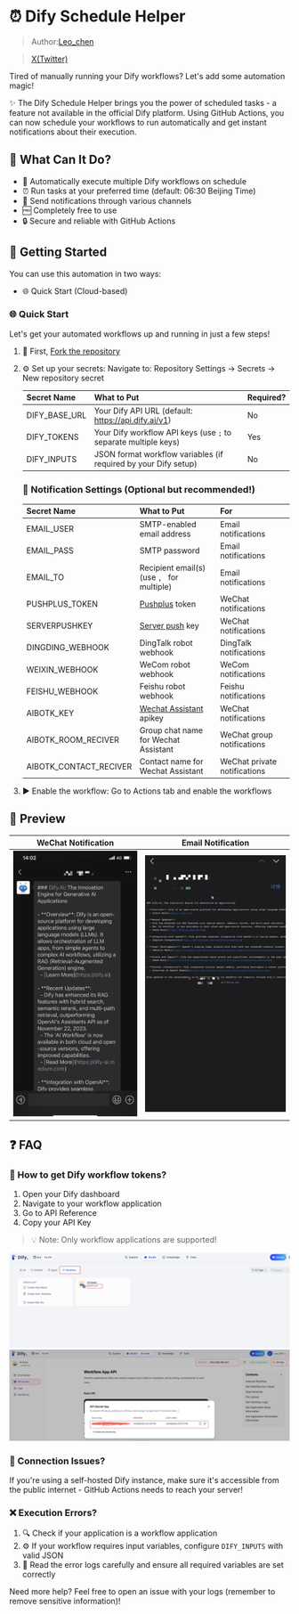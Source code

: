 # ⏰ Dify Schedule Helper

> Author:[Leo_chen](https://github.com/leochen-g) 

> [X(Twitter)](https://x.com/leochen_code)

Tired of manually running your Dify workflows? Let's add some automation magic! 

✨ The Dify Schedule Helper brings you the power of scheduled tasks - a feature not available in the official Dify platform. Using GitHub Actions, you can now schedule your workflows to run automatically and get instant notifications about their execution.

## 🎯 What Can It Do?

- 🔄 Automatically execute multiple Dify workflows on schedule
- ⏰ Run tasks at your preferred time (default: 06:30 Beijing Time)
- 📱 Send notifications through various channels
- 🆓 Completely free to use
- 🔒 Secure and reliable with GitHub Actions

## 🚀 Getting Started

You can use this automation in two ways:
- 🌐 Quick Start (Cloud-based)

### 🌐 Quick Start

Let's get your automated workflows up and running in just a few steps!

1. 🍴 First, [Fork the repository](https://github.com/leochen-g/dify-schedule)

2. ⚙️ Set up your secrets:
   Navigate to: Repository Settings -> Secrets -> New repository secret

   | Secret Name | What to Put | Required? |
   |------------|-------------|-----------|
   | DIFY_BASE_URL | Your Dify API URL (default: https://api.dify.ai/v1) | No |
   | DIFY_TOKENS | Your Dify workflow API keys (use `;` to separate multiple keys) | Yes |
   | DIFY_INPUTS | JSON format workflow variables (if required by your Dify setup) | No |
   
   ### 📱 Notification Settings (Optional but recommended!)
   
   | Secret Name | What to Put | For |
   |------------|-------------|-----|
   | EMAIL_USER | SMTP-enabled email address | Email notifications |
   | EMAIL_PASS | SMTP password | Email notifications |
   | EMAIL_TO | Recipient email(s) (use `, ` for multiple) | Email notifications |
   | PUSHPLUS_TOKEN | [Pushplus](http://www.pushplus.plus/) token | WeChat notifications |
   | SERVERPUSHKEY | [Server push](https://sct.ftqq.com/) key | WeChat notifications |
   | DINGDING_WEBHOOK | DingTalk robot webhook | DingTalk notifications |
   | WEIXIN_WEBHOOK | WeCom robot webhook | WeCom notifications |
   | FEISHU_WEBHOOK | Feishu robot webhook | Feishu notifications |
   | AIBOTK_KEY | [Wechat Assistant](https://wechat.aibotk.com?r=dBL0Bn&f=difySchedule) apikey | WeChat notifications |
   | AIBOTK_ROOM_RECIVER | Group chat name for Wechat Assistant | WeChat group notifications |
   | AIBOTK_CONTACT_RECIVER | Contact name for Wechat Assistant | WeChat private notifications |

3. ▶️ Enable the workflow:
   Go to Actions tab and enable the workflows

## 📸 Preview

| WeChat Notification | Email Notification |
|:------------------:|:------------------:|
| ![WeChat](../../.gitbook/assets/schedule-chat.png) | ![Email](../../.gitbook/assets/schedule-chat2.png) |

## ❓ FAQ

### 🔑 How to get Dify workflow tokens?

1. Open your Dify dashboard
2. Navigate to your workflow application
3. Go to API Reference
4. Copy your API Key

> 💡 Note: Only workflow applications are supported!

![Token Step 1](../../.gitbook/assets/schedule-dify1.png)
![Token Step 2](../../.gitbook/assets/schedule-dify2.png)

### 🚫 Connection Issues?

If you're using a self-hosted Dify instance, make sure it's accessible from the public internet - GitHub Actions needs to reach your server!

### ❌ Execution Errors?

1. 🔍 Check if your application is a workflow application
2. ⚙️ If your workflow requires input variables, configure `DIFY_INPUTS` with valid JSON
3. 📝 Read the error logs carefully and ensure all required variables are set correctly

Need more help? Feel free to open an issue with your logs (remember to remove sensitive information)! 